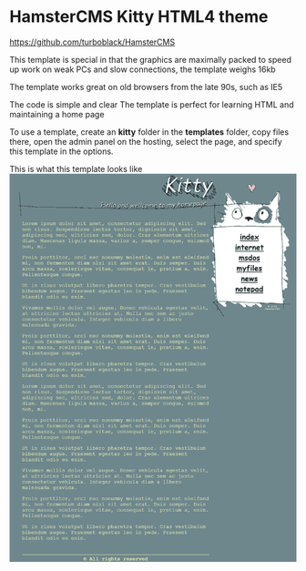 # HamsterCMS Kitty HTML4 theme

https://github.com/turboblack/HamsterCMS

This template is special in that the graphics are maximally packed to speed up work on weak PCs and slow connections, the template weighs 16kb

The template works great on old browsers from the late 90s, such as IE5

The code is simple and clear
The template is perfect for learning HTML and maintaining a home page

To use a template, create an **kitty** folder in the **templates** folder, copy files there, open the admin panel on the hosting, select the page, and specify this template in the options.

This is what this template looks like
![this is what theme looks like](https://github.com/turboblack/HamsterCMS_Kitty_HTML4_theme/blob/main/kitty_scr.png)
